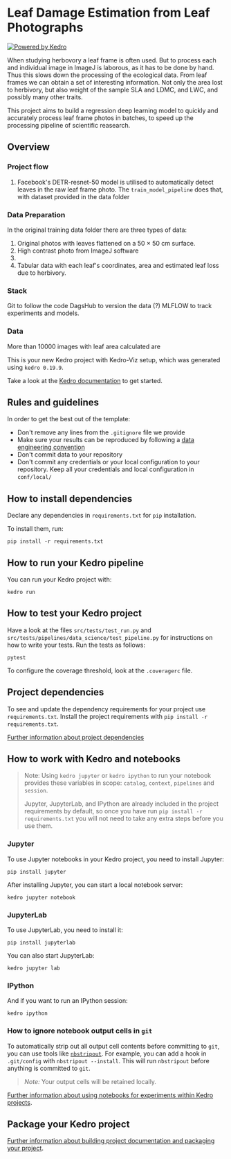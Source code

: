 # Leaf Damage Estimation from Leaf Photographs

[![Powered by Kedro](https://img.shields.io/badge/powered_by-kedro-ffc900?logo=kedro)](https://kedro.org)

When studying herbovory a leaf frame is often used. But to process each and individual image in ImageJ is laborous, as it has to be done by hand. Thus this slows down the processing of the ecological data. From leaf frames we can obtain a set of interesting information. Not only the area lost to herbivory, but also weight of the sample SLA and LDMC, and LWC, and possibly many other traits. 

This project aims to build a regression deep learning model to quickly and accurately process leaf frame photos in batches, to speed up the processing pipeline of scientific reasearch.

## Overview

### Project flow

1. Facebook's DETR-resnet-50 model is utilised to automatically detect leaves in the raw leaf frame photo. The `train_model_pipeline` does that, with dataset provided in the data folder

### Data Preparation

In the original training data folder there are three types of data:
1. Original photos with leaves flattened on a 50 $\times$ 50 cm surface.
2. High contrast photo from ImageJ software
3.
4. Tabular data with each leaf's coordinates, area and estimated leaf loss due to herbivory.

### Stack

Git to follow the code
DagsHub to version the data (?)
MLFLOW to track experiments and models.


### Data

More than 10000 images with leaf area calculated are 

This is your new Kedro project with Kedro-Viz setup, which was generated using `kedro 0.19.9`.

Take a look at the [Kedro documentation](https://docs.kedro.org) to get started.
























## Rules and guidelines

In order to get the best out of the template:

* Don't remove any lines from the `.gitignore` file we provide
* Make sure your results can be reproduced by following a [data engineering convention](https://docs.kedro.org/en/stable/faq/faq.html#what-is-data-engineering-convention)
* Don't commit data to your repository
* Don't commit any credentials or your local configuration to your repository. Keep all your credentials and local configuration in `conf/local/`

## How to install dependencies

Declare any dependencies in `requirements.txt` for `pip` installation.

To install them, run:

```
pip install -r requirements.txt
```

## How to run your Kedro pipeline

You can run your Kedro project with:

```
kedro run
```

## How to test your Kedro project

Have a look at the files `src/tests/test_run.py` and `src/tests/pipelines/data_science/test_pipeline.py` for instructions on how to write your tests. Run the tests as follows:

```
pytest
```

To configure the coverage threshold, look at the `.coveragerc` file.

## Project dependencies

To see and update the dependency requirements for your project use `requirements.txt`. Install the project requirements with `pip install -r requirements.txt`.

[Further information about project dependencies](https://docs.kedro.org/en/stable/kedro_project_setup/dependencies.html#project-specific-dependencies)

## How to work with Kedro and notebooks

> Note: Using `kedro jupyter` or `kedro ipython` to run your notebook provides these variables in scope: `catalog`, `context`, `pipelines` and `session`.
>
> Jupyter, JupyterLab, and IPython are already included in the project requirements by default, so once you have run `pip install -r requirements.txt` you will not need to take any extra steps before you use them.

### Jupyter
To use Jupyter notebooks in your Kedro project, you need to install Jupyter:

```
pip install jupyter
```

After installing Jupyter, you can start a local notebook server:

```
kedro jupyter notebook
```

### JupyterLab
To use JupyterLab, you need to install it:

```
pip install jupyterlab
```

You can also start JupyterLab:

```
kedro jupyter lab
```

### IPython
And if you want to run an IPython session:

```
kedro ipython
```

### How to ignore notebook output cells in `git`
To automatically strip out all output cell contents before committing to `git`, you can use tools like [`nbstripout`](https://github.com/kynan/nbstripout). For example, you can add a hook in `.git/config` with `nbstripout --install`. This will run `nbstripout` before anything is committed to `git`.

> *Note:* Your output cells will be retained locally.

[Further information about using notebooks for experiments within Kedro projects](https://docs.kedro.org/en/develop/notebooks_and_ipython/kedro_and_notebooks.html).
## Package your Kedro project

[Further information about building project documentation and packaging your project](https://docs.kedro.org/en/stable/tutorial/package_a_project.html).
